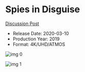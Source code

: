 # Spies in Disguise

[Discussion Post](https://www.avsforum.com/threads/bass-eq-for-filtered-movies.2995212/post-59312546)

* Release Date: 2020-03-10
* Production Year: 2019
* Format: 4K/UHD/ATMOS

![img 0](https://i.imgur.com/VYtxu5r.jpg)

![img 1](https://i.imgur.com/uXEOtUM.png)

